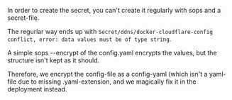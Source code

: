 In order to create the secret, you can't create it regularly with sops and a secret-file.

The regurlar way ends up with `Secret/ddns/docker-cloudflare-config conflict, error: data values must be of type string`.

A simple sops --encrypt of the config.yaml encrypts the values, but the structure isn't kept as it should.

Therefore, we encrypt the config-file as a config-yaml (which isn't a yaml-file due to missing .yaml-extension, and we magically fix it in the deployment instead.


